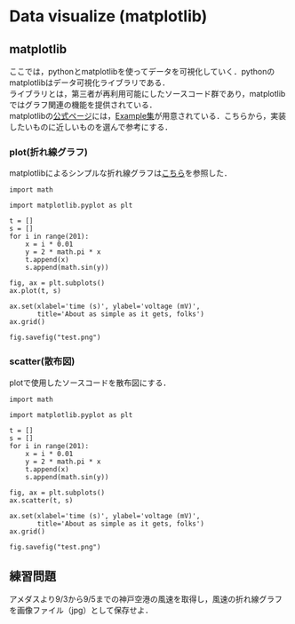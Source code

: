 # Data visualize (matplotlib)

## matplotlib
ここでは，pythonとmatplotlibを使ってデータを可視化していく．pythonのmatplotlibはデータ可視化ライブラリである．<br>
ライブラリとは，第三者が再利用可能にしたソースコード群であり，matplotlibではグラフ関連の機能を提供されている．<br>
matplotlibの[公式ページ](https://matplotlib.org/stable/index.html)には，[Example集](https://matplotlib.org/stable/gallery/index.html)が用意されている．こちらから，実装したいものに近しいものを選んで参考にする．

### plot(折れ線グラフ)
matplotlibによるシンプルな折れ線グラフは[こちら](https://matplotlib.org/stable/gallery/lines_bars_and_markers/simple_plot.html#sphx-glr-gallery-lines-bars-and-markers-simple-plot-py)を参照した．

```
import math

import matplotlib.pyplot as plt

t = []
s = []
for i in range(201):
    x = i * 0.01
    y = 2 * math.pi * x
    t.append(x)
    s.append(math.sin(y))

fig, ax = plt.subplots()
ax.plot(t, s)

ax.set(xlabel='time (s)', ylabel='voltage (mV)',
       title='About as simple as it gets, folks')
ax.grid()

fig.savefig("test.png")

```

### scatter(散布図)
plotで使用したソースコードを散布図にする．

```
import math

import matplotlib.pyplot as plt

t = []
s = []
for i in range(201):
    x = i * 0.01
    y = 2 * math.pi * x
    t.append(x)
    s.append(math.sin(y))

fig, ax = plt.subplots()
ax.scatter(t, s)

ax.set(xlabel='time (s)', ylabel='voltage (mV)',
       title='About as simple as it gets, folks')
ax.grid()

fig.savefig("test.png")

```

## 練習問題
アメダスより9/3から9/5までの神戸空港の風速を取得し，風速の折れ線グラフを画像ファイル（jpg）として保存せよ．